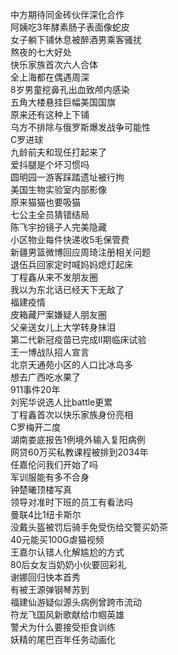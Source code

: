 中方期待同金砖伙伴深化合作  
阿姨吃3年酵素肠子表面像蛇皮  
女子躺下铺休息被醉酒男乘客骚扰  
熬夜的七大好处  
快乐家族首次六人合体  
全上海都在偶遇周深  
8岁男童挖鼻孔出血致颅内感染  
五角大楼悬挂巨幅美国国旗  
原来还有这种上下铺  
乌方不排除与俄罗斯爆发战争可能性  
C罗进球  
九龄前夫和现任打起来了  
爱抖腿是个坏习惯吗  
圆明园一游客踩踏遗址被行拘  
美国生物实验室内部影像  
原来猫猫也要吸猫  
七公主全员猜错结局  
陈飞宇扮镜子人完美隐藏  
小区物业每件快递收5毛保管费  
新疆男篮微博回应周琦注册相关问题  
退伍兵回家定时喊妈妈熄灯起床  
丁程鑫从来不发朋友圈  
我以为东北话已经天下无敌了  
福建疫情  
皮箱藏尸案嫌疑人朋友圈  
父亲送女儿上大学转身抹泪  
第二代新冠疫苗已完成II期临床试验  
王一博战队招人宣言  
北京天通苑小区的人口比冰岛多  
想去广西吃水果了  
911事件20年  
刘宪华说选人比battle更累  
丁程鑫首次以快乐家族身份亮相  
C罗梅开二度  
湖南娄底报告1例境外输入复阳病例  
网贷60万买私教课程被排到2034年  
任嘉伦问我们开始了吗  
军训服能有多不合身  
钟楚曦顶楼写真  
领导对准时下班的员工有看法吗  
曼联4比1纽卡斯尔  
没戴头盔被罚后骑手免受伤给交警买奶茶  
40元能买100G虐猫视频  
王嘉尔认错人化解尴尬的方式  
80后女友当奶奶小伙要回彩礼  
谢娜回归快本首秀  
有被王源弹钢琴苏到  
福建仙游疑似源头病例曾跨市流动  
符龙飞国风新歌献给巾帼英雄  
警犬为什么要接受拒食训练  
妖精的尾巴百年任务动画化  
